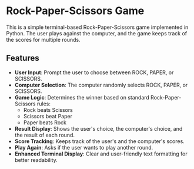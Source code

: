 # Rock-Paper-Scissors Game

This is a simple terminal-based Rock-Paper-Scissors game implemented in Python. The user plays against the computer, and the game keeps track of the scores for multiple rounds.

## Features

- **User Input**: Prompt the user to choose between ROCK, PAPER, or SCISSORS.
- **Computer Selection**: The computer randomly selects ROCK, PAPER, or SCISSORS.
- **Game Logic**: Determines the winner based on standard Rock-Paper-Scissors rules:
  - Rock beats Scissors
  - Scissors beat Paper
  - Paper beats Rock
- **Result Display**: Shows the user's choice, the computer's choice, and the result of each round.
- **Score Tracking**: Keeps track of the user's and the computer's scores.
- **Play Again**: Asks if the user wants to play another round.
- **Enhanced Terminal Display**: Clear and user-friendly text formatting for better readability.
